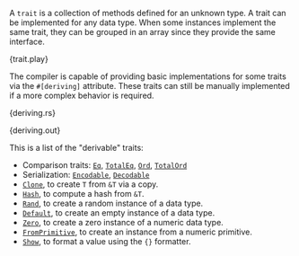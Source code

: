A `trait` is a collection of methods defined for an unknown type. A trait
can be implemented for any data type. When some instances implement the same
trait, they can be grouped in an array since they provide the same interface.

{trait.play}

The compiler is capable of providing basic implementations for some traits via
the `#[deriving]` attribute. These traits can still be manually implemented if
a more complex behavior is required.

{deriving.rs}

{deriving.out}

This is a list of the "derivable" traits:
* Comparison traits:
  [`Eq`](http://static.rust-lang.org/doc/master/std/cmp/trait.Eq.html),
  [`TotalEq`](http://static.rust-lang.org/doc/master/std/cmp/trait.TotalEq.html),
  [`Ord`](http://static.rust-lang.org/doc/master/std/cmp/trait.Ord.html),
  [`TotalOrd`](http://static.rust-lang.org/doc/master/std/cmp/trait.TotalOrd.html)
* Serialization:
  [`Encodable`](http://static.rust-lang.org/doc/master/serialize/trait.Encodable.html),
  [`Decodable`](http://static.rust-lang.org/doc/master/serialize/trait.Decodable.html)
* [`Clone`](http://static.rust-lang.org/doc/master/std/clone/trait.Clone.html),
  to create `T` from `&T` via a copy.
* [`Hash`](http://static.rust-lang.org/doc/master/std/hash/trait.Hash.html), to
  compute a hash from `&T`.
* [`Rand`](http://static.rust-lang.org/doc/master/rand/trait.Rand.html), to
  create a random instance of a data type.
* [`Default`](http://static.rust-lang.org/doc/master/std/default/trait.Default.html),
  to create an empty instance of a data type.
* [`Zero`](http://static.rust-lang.org/doc/master/std/num/trait.Zero.html), to
  create a zero instance of a numeric data type.
* [`FromPrimitive`](http://static.rust-lang.org/doc/master/std/num/trait.FromPrimitive.html),
  to create an instance from a numeric primitive.
* [`Show`](http://static.rust-lang.org/doc/master/std/fmt/trait.Show.html), to
  format a value using the `{}` formatter.

